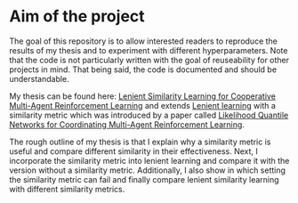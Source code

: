 # Aim of the project
The goal of this repository is to allow interested readers to reproduce the results of my thesis and to experiment with different hyperparameters. Note that the
code is not particularly written with the goal of reuseability for other projects in mind. That being said, the code is documented and should be understandable. 

My thesis can be found here: [Lenient Similarity Learning for Cooperative Multi-Agent Reinforcement Learning](https://scripties.uba.uva.nl/search?id=716643) 
and extends [Lenient learning](https://dl.acm.org/doi/abs/10.5555/2946645.3007037) with a similarity metric which was introduced by a paper called
[Likelihood Quantile Networks for Coordinating Multi-Agent Reinforcement Learning](http://ifaamas.org/Proceedings/aamas2020/pdfs/p798.pdf). 

The rough outline of my thesis is that I explain why a similarity metric is useful and compare different similarity in their effectiveness. Next, I incorporate the 
similarity metric into lenient learning and compare it with the version without a similarity metric. Additionally, I also show in which setting the similarity 
metric can fail and finally compare lenient similarity learning with different similarity metrics. 


 
